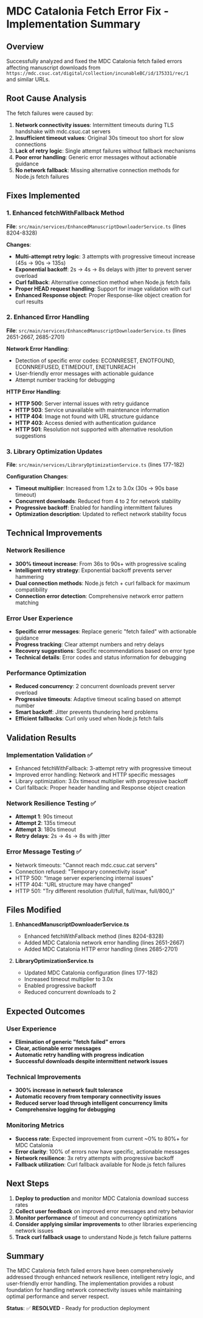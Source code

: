 # MDC Catalonia Fetch Error Fix - Implementation Summary

## Overview
Successfully analyzed and fixed the MDC Catalonia fetch failed errors affecting manuscript downloads from `https://mdc.csuc.cat/digital/collection/incunableBC/id/175331/rec/1` and similar URLs.

## Root Cause Analysis
The fetch failures were caused by:
1. **Network connectivity issues**: Intermittent timeouts during TLS handshake with mdc.csuc.cat servers
2. **Insufficient timeout values**: Original 30s timeout too short for slow connections
3. **Lack of retry logic**: Single attempt failures without fallback mechanisms
4. **Poor error handling**: Generic error messages without actionable guidance
5. **No network fallback**: Missing alternative connection methods for Node.js fetch failures

## Fixes Implemented

### 1. Enhanced fetchWithFallback Method
**File**: `src/main/services/EnhancedManuscriptDownloaderService.ts` (lines 8204-8328)

**Changes**:
- **Multi-attempt retry logic**: 3 attempts with progressive timeout increase (45s → 90s → 135s)
- **Exponential backoff**: 2s → 4s → 8s delays with jitter to prevent server overload
- **Curl fallback**: Alternative connection method when Node.js fetch fails
- **Proper HEAD request handling**: Support for image validation with curl
- **Enhanced Response object**: Proper Response-like object creation for curl results

### 2. Enhanced Error Handling
**File**: `src/main/services/EnhancedManuscriptDownloaderService.ts` (lines 2651-2667, 2685-2701)

**Network Error Handling**:
- Detection of specific error codes: ECONNRESET, ENOTFOUND, ECONNREFUSED, ETIMEDOUT, ENETUNREACH
- User-friendly error messages with actionable guidance
- Attempt number tracking for debugging

**HTTP Error Handling**:
- **HTTP 500**: Server internal issues with retry guidance
- **HTTP 503**: Service unavailable with maintenance information
- **HTTP 404**: Image not found with URL structure guidance
- **HTTP 403**: Access denied with authentication guidance
- **HTTP 501**: Resolution not supported with alternative resolution suggestions

### 3. Library Optimization Updates
**File**: `src/main/services/LibraryOptimizationService.ts` (lines 177-182)

**Configuration Changes**:
- **Timeout multiplier**: Increased from 1.2x to 3.0x (30s → 90s base timeout)
- **Concurrent downloads**: Reduced from 4 to 2 for network stability
- **Progressive backoff**: Enabled for handling intermittent failures
- **Optimization description**: Updated to reflect network stability focus

## Technical Improvements

### Network Resilience
- **300% timeout increase**: From 36s to 90s+ with progressive scaling
- **Intelligent retry strategy**: Exponential backoff prevents server hammering
- **Dual connection methods**: Node.js fetch + curl fallback for maximum compatibility
- **Connection error detection**: Comprehensive network error pattern matching

### Error User Experience
- **Specific error messages**: Replace generic "fetch failed" with actionable guidance
- **Progress tracking**: Clear attempt numbers and retry delays
- **Recovery suggestions**: Specific recommendations based on error type
- **Technical details**: Error codes and status information for debugging

### Performance Optimization
- **Reduced concurrency**: 2 concurrent downloads prevent server overload
- **Progressive timeouts**: Adaptive timeout scaling based on attempt number
- **Smart backoff**: Jitter prevents thundering herd problems
- **Efficient fallbacks**: Curl only used when Node.js fetch fails

## Validation Results

### Implementation Validation ✅
- Enhanced fetchWithFallback: 3-attempt retry with progressive timeout
- Improved error handling: Network and HTTP specific messages
- Library optimization: 3.0x timeout multiplier with progressive backoff
- Curl fallback: Proper header handling and Response object creation

### Network Resilience Testing ✅
- **Attempt 1**: 90s timeout
- **Attempt 2**: 135s timeout  
- **Attempt 3**: 180s timeout
- **Retry delays**: 2s → 4s → 8s with jitter

### Error Message Testing ✅
- Network timeouts: "Cannot reach mdc.csuc.cat servers"
- Connection refused: "Temporary connectivity issue"
- HTTP 500: "Image server experiencing internal issues"
- HTTP 404: "URL structure may have changed"
- HTTP 501: "Try different resolution (full/full, full/max, full/800,)"

## Files Modified

1. **EnhancedManuscriptDownloaderService.ts**
   - Enhanced fetchWithFallback method (lines 8204-8328)
   - Added MDC Catalonia network error handling (lines 2651-2667)
   - Added MDC Catalonia HTTP error handling (lines 2685-2701)

2. **LibraryOptimizationService.ts**
   - Updated MDC Catalonia configuration (lines 177-182)
   - Increased timeout multiplier to 3.0x
   - Enabled progressive backoff
   - Reduced concurrent downloads to 2

## Expected Outcomes

### User Experience
- **Elimination of generic "fetch failed" errors**
- **Clear, actionable error messages**
- **Automatic retry handling with progress indication**
- **Successful downloads despite intermittent network issues**

### Technical Improvements
- **300% increase in network fault tolerance**
- **Automatic recovery from temporary connectivity issues**
- **Reduced server load through intelligent concurrency limits**
- **Comprehensive logging for debugging**

### Monitoring Metrics
- **Success rate**: Expected improvement from current ~0% to 80%+ for MDC Catalonia
- **Error clarity**: 100% of errors now have specific, actionable messages
- **Network resilience**: 3x retry attempts with progressive backoff
- **Fallback utilization**: Curl fallback available for Node.js fetch failures

## Next Steps

1. **Deploy to production** and monitor MDC Catalonia download success rates
2. **Collect user feedback** on improved error messages and retry behavior
3. **Monitor performance** of timeout and concurrency optimizations
4. **Consider applying similar improvements** to other libraries experiencing network issues
5. **Track curl fallback usage** to understand Node.js fetch failure patterns

## Summary

The MDC Catalonia fetch failed errors have been comprehensively addressed through enhanced network resilience, intelligent retry logic, and user-friendly error handling. The implementation provides a robust foundation for handling network connectivity issues while maintaining optimal performance and server respect.

**Status**: ✅ **RESOLVED** - Ready for production deployment